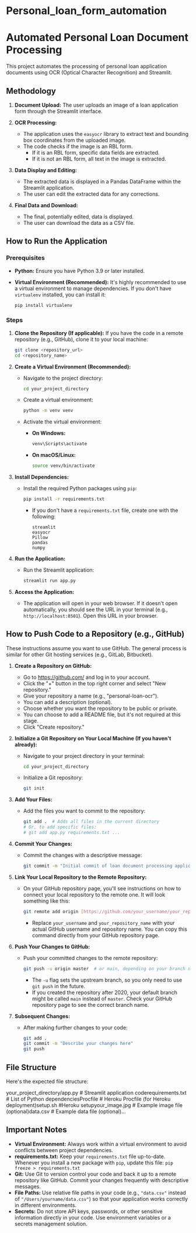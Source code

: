 # Personal_loan_form_automation
# Automated Personal Loan Document Processing

This project automates the processing of personal loan application documents using OCR (Optical Character Recognition) and Streamlit.

## Methodology

1.  **Document Upload:** The user uploads an image of a loan application form through the Streamlit interface.

2.  **OCR Processing:**
    * The application uses the `easyocr` library to extract text and bounding box coordinates from the uploaded image.
    * The code checks if the image is an RBL form.
        * If it is an RBL form, specific data fields are extracted.
        * If it is not an RBL form, all text in the image is extracted.

3.  **Data Display and Editing:**
    * The extracted data is displayed in a Pandas DataFrame within the Streamlit application.
    * The user can edit the extracted data for any corrections.

4.  **Final Data and Download:**
    * The final, potentially edited, data is displayed.
    * The user can download the data as a CSV file.

## How to Run the Application

### Prerequisites

* **Python:** Ensure you have Python 3.9 or later installed.
* **Virtual Environment (Recommended):** It's highly recommended to use a virtual environment to manage dependencies.  If you don't have `virtualenv` installed, you can install it:

    ```bash
    pip install virtualenv
    ```

### Steps

1.  **Clone the Repository (If applicable):** If you have the code in a remote repository (e.g., GitHub), clone it to your local machine:

    ```bash
    git clone <repository_url>
    cd <repository_name>
    ```

2.  **Create a Virtual Environment (Recommended):**

    * Navigate to the project directory:

        ```bash
        cd your_project_directory
        ```

    * Create a virtual environment:

        ```bash
        python -m venv venv
        ```

    * Activate the virtual environment:

        * **On Windows:**

            ```bash
            venv\Scripts\activate
            ```

        * **On macOS/Linux:**

            ```bash
            source venv/bin/activate
            ```

3.  **Install Dependencies:**

    * Install the required Python packages using `pip`:

        ```bash
        pip install -r requirements.txt
        ```

        * If you don't have a `requirements.txt` file, create one with the following:

            ```
            streamlit
            easyocr
            Pillow
            pandas
            numpy
            ```

4.  **Run the Application:**

    * Run the Streamlit application:

        ```bash
        streamlit run app.py
        ```

5.  **Access the Application:**

    * The application will open in your web browser.  If it doesn't open automatically, you should see the URL in your terminal (e.g., `http://localhost:8501`).  Open this URL in your browser.

## How to Push Code to a Repository (e.g., GitHub)

These instructions assume you want to use GitHub.  The general process is similar for other Git hosting services (e.g., GitLab, Bitbucket).

1.  **Create a Repository on GitHub:**

    * Go to <https://github.com/> and log in to your account.
    * Click the "+" button in the top right corner and select "New repository."
    * Give your repository a name (e.g., "personal-loan-ocr").
    * You can add a description (optional).
    * Choose whether you want the repository to be public or private.
    * You can choose to add a README file, but it's not required at this stage.
    * Click "Create repository."

2.  **Initialize a Git Repository on Your Local Machine (If you haven't already):**

    * Navigate to your project directory in your terminal:

        ```bash
        cd your_project_directory
        ```

    * Initialize a Git repository:

        ```bash
        git init
        ```

3.  **Add Your Files:**

    * Add the files you want to commit to the repository:

        ```bash
        git add .  # Adds all files in the current directory
        # Or, to add specific files:
        # git add app.py requirements.txt ...
        ```

4.  **Commit Your Changes:**

    * Commit the changes with a descriptive message:

        ```bash
        git commit -m "Initial commit of loan document processing application"
        ```

5.  **Link Your Local Repository to the Remote Repository:**

    * On your GitHub repository page, you'll see instructions on how to connect your local repository to the remote one.  It will look something like this:

        ```bash
        git remote add origin [https://github.com/your_username/your_repository_name.git](https://github.com/your_username/your_repository_name.git)
        ```

        * Replace `your_username` and `your_repository_name` with your actual GitHub username and repository name.  You can copy this command directly from your GitHub repository page.

6.  **Push Your Changes to GitHub:**

    * Push your committed changes to the remote repository:

        ```bash
        git push -u origin master  # or main, depending on your branch name
        ```
        * The `-u` flag sets the upstream branch, so you only need to use `git push` in the future.
        * If you created the repository after 2020, your default branch might be called `main` instead of `master`.  Check your GitHub repository page to see the correct branch name.

7.  **Subsequent Changes:**

    * After making further changes to your code:

        ```bash
        git add .
        git commit -m "Describe your changes here"
        git push
        ```

##  File Structure

Here's the expected file structure:

your_project_directory/app.py          # Streamlit application coderequirements.txt  # List of Python dependenciesProcfile        # Heroku Procfile (for Heroku deployment)setup.sh        #Heroku setupyour_image.jpg    # Example image file (optional)data.csv        # Example data file (optional)...
##  Important Notes

* **Virtual Environment:** Always work within a virtual environment to avoid conflicts between project dependencies.
* **requirements.txt:** Keep your `requirements.txt` file up-to-date.  Whenever you install a new package with `pip`, update this file:  `pip freeze > requirements.txt`
* **Git:** Use Git to version control your code and back it up to a remote repository like GitHub.  Commit your changes frequently with descriptive messages.
* **File Paths:** Use relative file paths in your code (e.g., `"data.csv"` instead of `"/Users/yourname/data.csv"`) so that your application works correctly in different environments.
* **Secrets:** Do not store API keys, passwords, or other sensitive information directly in your code.  Use environment variables or a secrets management solution.
